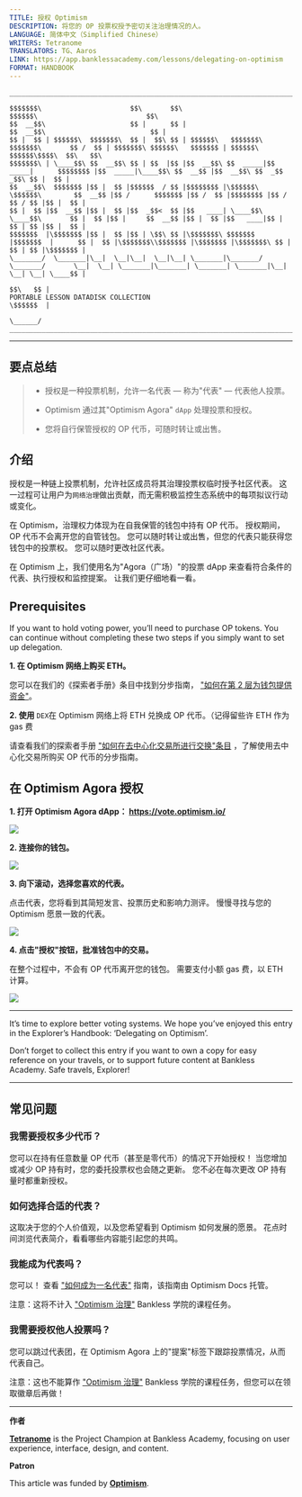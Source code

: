 ```yaml
---
TITLE: 授权 Optimism
DESCRIPTION: 将您的 OP 投票权授予密切关注治理情况的人。
LANGUAGE: 简体中文（Simplified Chinese）
WRITERS: Tetranome
TRANSLATORS: TG、Aaros
LINK: https://app.banklessacademy.com/lessons/delegating-on-optimism
FORMAT: HANDBOOK
---
```


```
__________________________________________________________________________________________________________________________________________________________

$$$$$$$\                      $$\       $$\                                      $$$$$$\                           $$\                                   
$$  __$$\                     $$ |      $$ |                                    $$  __$$\                          $$ |                                  
$$ |  $$ | $$$$$$\  $$$$$$$\  $$ |  $$\ $$ | $$$$$$\   $$$$$$$\  $$$$$$$\       $$ /  $$ | $$$$$$$\ $$$$$$\   $$$$$$$ | $$$$$$\  $$$$$$\$$$$\  $$\   $$\ 
$$$$$$$\ | \____$$\ $$  __$$\ $$ | $$  |$$ |$$  __$$\ $$  _____|$$  _____|      $$$$$$$$ |$$  _____|\____$$\ $$  __$$ |$$  __$$\ $$  _$$  _$$\ $$ |  $$ |
$$  __$$\  $$$$$$$ |$$ |  $$ |$$$$$$  / $$ |$$$$$$$$ |\$$$$$$\  \$$$$$$\        $$  __$$ |$$ /      $$$$$$$ |$$ /  $$ |$$$$$$$$ |$$ / $$ / $$ |$$ |  $$ |
$$ |  $$ |$$  __$$ |$$ |  $$ |$$  _$$<  $$ |$$   ____| \____$$\  \____$$\       $$ |  $$ |$$ |     $$  __$$ |$$ |  $$ |$$   ____|$$ | $$ | $$ |$$ |  $$ |
$$$$$$$  |\$$$$$$$ |$$ |  $$ |$$ | \$$\ $$ |\$$$$$$$\ $$$$$$$  |$$$$$$$  |      $$ |  $$ |\$$$$$$$\\$$$$$$$ |\$$$$$$$ |\$$$$$$$\ $$ | $$ | $$ |\$$$$$$$ |
\_______/  \_______|\__|  \__|\__|  \__|\__| \_______|\_______/ \_______/       \__|  \__| \_______|\_______| \_______| \_______|\__| \__| \__| \____$$ |
                                                                                                                                               $$\   $$ |
PORTABLE LESSON DATADISK COLLECTION                                                                                                            \$$$$$$  |
                                                                                                                                                \______/
__________________________________________________________________________________________________________________________________________________________
```

---
## 要点总结

> * 授权是一种投票机制，允许一名代表 — 称为"代表" — 代表他人投票。
> 
> * Optimism 通过其"Optimism Agora" `dApp` 处理投票和授权。
> 
> * 您将自行保管授权的 OP 代币，可随时转让或出售。

## 介绍

授权是一种链上投票机制，允许社区成员将其治理投票权临时授予社区代表。 这一过程可让用户为`网络治理`做出贡献，而无需积极监控生态系统中的每项拟议行动或变化。

在 Optimism，治理权力体现为在自我保管的钱包中持有 OP 代币。 授权期间，OP 代币不会离开您的自管钱包。 您可以随时转让或出售，但您的代表只能获得您钱包中的投票权。 您可以随时更改社区代表。

在 Optimism 上，我们使用名为"Agora（广场）"的投票 dApp 来查看符合条件的代表、执行授权和监控提案。 让我们更仔细地看一看。

## Prerequisites

If you want to hold voting power, you’ll need to purchase OP tokens. You can continue without completing these two steps if you simply want to set up delegation.

**1\. 在 Optimism 网络上购买 ETH。**

您可以在我们的《探索者手册》条目中找到分步指南， ["如何在第 2 层为钱包提供资金"](https://app.banklessacademy.com/lessons/how-to-fund-a-wallet-on-layer-2)。

**2\. 使用** `DEX`在 Optimism 网络上将 ETH 兑换成 OP 代币。（记得留些许 ETH 作为 gas 费

请查看我们的探索者手册 ["如何在去中心化交易所进行交换"条目](https://app.banklessacademy.com/lessons/how-to-swap-on-a-decentralized-exchange) ，了解使用去中心化交易所购买 OP 代币的分步指南。

## 在 Optimism Agora 授权

**1\. 打开 Optimism Agora dApp： <https://vote.optimism.io/>**

![](https://app.banklessacademy.com/images/delegating-on-optimism/image-ce643a81.png)

**2\. 连接你的钱包。**

![](https://app.banklessacademy.com/images/delegating-on-optimism/image-9ec06fe9.png)

**3\. 向下滚动，选择您喜欢的代表。**

点击代表，您将看到其简短发言、投票历史和影响力测评。 慢慢寻找与您的 Optimism 愿景一致的代表。

![](https://app.banklessacademy.com/images/delegating-on-optimism/image-6443ae02.png)

**4\. 点击"授权"按钮，批准钱包中的交易。**

在整个过程中，不会有 OP 代币离开您的钱包。 需要支付小额 gas 费，以 ETH 计算。

![](https://app.banklessacademy.com/images/delegating-on-optimism/image-245809cd.png)


---

It’s time to explore better voting systems. We hope you’ve enjoyed this entry in the Explorer’s Handbook: ‘Delegating on Optimism’.

Don’t forget to collect this entry if you want to own a copy for easy reference on your travels, or to support future content at Bankless Academy. Safe travels, Explorer!


---

## 常见问题

### 我需要授权多少代币？

您可以在持有任意数量 OP 代币（甚至是零代币）的情况下开始授权！ 当您增加或减少 OP 持有时，您的委托投票权也会随之更新。 您不必在每次更改 OP 持有量时都重新授权。

### 如何选择合适的代表？

这取决于您的个人价值观，以及您希望看到 Optimism 如何发展的愿景。 花点时间浏览代表简介，看看哪些内容能引起您的共鸣。

### 我能成为代表吗？

您可以！ 查看 ["如何成为一名代表"](https://community.optimism.io/docs/governance/delegate/) 指南，该指南由 Optimism Docs 托管。

注意：这将不计入 ["Optimism 治理"](https://app.banklessacademy.com/lessons/optimism-governance) Bankless 学院的课程任务。

### 我需要授权他人投票吗？

您可以跳过代表团，在 Optimism Agora 上的"提案"标签下跟踪投票情况，从而代表自己。

注意：这也不能算作 ["Optimism 治理"](https://app.banklessacademy.com/lessons/optimism-governance) Bankless 学院的课程任务，但您可以在领取徽章后再做！


---

**作者**

**[Tetranome](https://twitter.com/Tetranome)** is the Project Champion at Bankless Academy, focusing on user experience, interface, design, and content.

**Patron**

This article was funded by **[Optimism](https://www.optimism.io/)**.